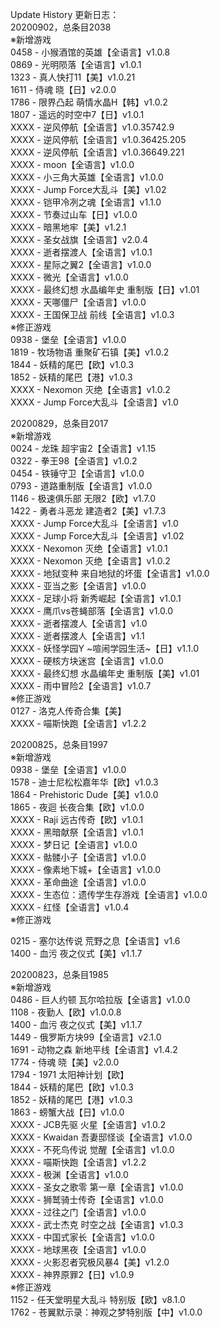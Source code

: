 Update History 更新日志：  
20200902，总条目2038  
※新增游戏  
0458 - 小猴酒馆的英雄【全语言】v1.0.8  
0869 - 光明陨落【全语言】v1.0.1  
1323 - 真人快打11【美】v1.0.21  
1611 - 侍魂 晓【日】v2.0.0  
1786 - 限界凸起 萌情水晶H【韩】v1.0.2  
1807 - 遥远的时空中7【日】v1.0.1  
XXXX - 逆风停航【全语言】v1.0.35742.9  
XXXX - 逆风停航【全语言】v1.0.36425.205  
XXXX - 逆风停航【全语言】v1.0.36649.221  
XXXX - moon【全语言】v1.0.0  
XXXX - 小三角大英雄【全语言】v1.0.0  
XXXX - Jump Force大乱斗【美】v1.02  
XXXX - 铠甲冷冽之魂【全语言】v1.1.0  
XXXX - 节奏过山车【日】v1.0.0  
XXXX - 暗黑地牢【美】v1.2.1  
XXXX - 圣女战旗【全语言】v2.0.4  
XXXX - 逝者摆渡人【全语言】v1.0.1  
XXXX - 星际之翼2【全语言】v1.0.0  
XXXX - 微光【全语言】v1.0.0  
XXXX - 最终幻想 水晶编年史 重制版【日】v1.01  
XXXX - 天哪僵尸【全语言】v1.0.0  
XXXX - 王国保卫战 前线【全语言】v1.0.3  
※修正游戏  
0938 - 堡垒【全语言】v1.0.0  
1819 - 牧场物语 重聚矿石镇【美】v1.0.2  
1844 - 妖精的尾巴【欧】v1.0.3  
1852 - 妖精的尾巴【港】v1.0.3  
XXXX - Nexomon 灭绝【全语言】v1.0.2  
XXXX - Jump Force大乱斗【全语言】v1.0  
  
20200829，总条目2017  
※新增游戏  
0024 - 龙珠 超宇宙2【全语言】v1.15  
0322 - 拳王98【全语言】v1.0.2  
0454 - 铁锤守卫【全语言】v1.0.0  
0793 - 道路重制版【全语言】v1.0.0  
1146 - 极速俱乐部 无限2【欧】v1.7.0  
1422 - 勇者斗恶龙 建造者2【美】v1.7.3  
XXXX - Jump Force大乱斗【全语言】v1.0  
XXXX - Jump Force大乱斗【全语言】v1.02  
XXXX - Nexomon 灭绝【全语言】v1.0.1  
XXXX - Nexomon 灭绝【全语言】v1.0.2  
XXXX - 地狱变种 来自地狱的坏蛋【全语言】v1.0.0  
XXXX - 亚当之影【全语言】v1.0.0  
XXXX - 足球小将 新秀崛起【全语言】v1.0.1  
XXXX - 鹰爪vs苍蝇部落【全语言】v1.0.0  
XXXX - 逝者摆渡人【全语言】v1.0  
XXXX - 逝者摆渡人【全语言】v1.1  
XXXX - 妖怪学园Y ~喧闹学园生活~【日】v1.1.0  
XXXX - 硬核方块迷宫【全语言】v1.0.0  
XXXX - 最终幻想 水晶编年史 重制版【美】v1.01  
XXXX - 雨中冒险2【全语言】v1.0.7  
※修正游戏  
0127 - 洛克人传奇合集【美】  
XXXX - 喵斯快跑【全语言】v1.2.2  
  
20200825，总条目1997  
※新增游戏  
0938 - 堡垒【全语言】v1.0.0  
1578 - 迪士尼松松嘉年华【欧】v1.0.3  
1864 - Prehistoric Dude【美】v1.0.0  
1865 - 夜迴 长夜合集【欧】v1.0.0  
XXXX - Raji 远古传奇【欧】v1.0.1  
XXXX - 黑暗献祭【全语言】v1.0.1  
XXXX - 梦日记【全语言】v1.0.0  
XXXX - 骷髅小子【全语言】v1.0.0  
XXXX - 像素地下城+【全语言】v1.0.0  
XXXX - 革命曲途【全语言】v1.0.0  
XXXX - 生态位：遗传学生存游戏【全语言】v1.0.0  
XXXX - 红怪【全语言】v1.0.4  
※修正游戏  

0215 - 塞尔达传说 荒野之息【全语言】v1.6  
1400 - 血污 夜之仪式【美】v1.1.7  
  
20200823，总条目1985  
※新增游戏  
0486 - 巨人约顿 瓦尔哈拉版【全语言】v1.0.0  
1108 - 夜勤人【欧】v1.0.0.8  
1400 - 血污 夜之仪式【美】v1.1.7  
1449 - 俄罗斯方块99【全语言】v2.1.0  
1691 - 动物之森 新地平线【全语言】v1.4.2  
1774 - 侍魂 晓【美】v2.0.0  
1794 - 1971 太阳神计划【欧】  
1844 - 妖精的尾巴【欧】v1.0.3  
1852 - 妖精的尾巴【港】v1.0.3  
1863 - 螃蟹大战【日】v1.0.0  
XXXX - JCB先驱 火星【全语言】v1.0.2  
XXXX - Kwaidan 吾妻邸怪谈【全语言】v1.0.0  
XXXX - 不死鸟传说 觉醒【全语言】v1.0.0  
XXXX - 喵斯快跑【全语言】v1.2.2  
XXXX - 极渊【全语言】v1.0.0  
XXXX - 圣女之歌零 第一章【全语言】v1.0.0  
XXXX - 狮鹫骑士传奇【全语言】v1.0.0  
XXXX - 过往之门【全语言】v1.0.0  
XXXX - 武士杰克 时空之战【全语言】v1.0.3  
XXXX - 中国式家长【全语言】v1.0.0  
XXXX - 地球黑夜【全语言】v1.0.0  
XXXX - 火影忍者究极风暴4【美】v1.2.0  
XXXX - 神界原罪2【日】v1.0.9  
※修正游戏  
1152 - 任天堂明星大乱斗 特别版【欧】v8.1.0  
1762 - 苍翼默示录：神观之梦特别版【中】v1.0.0
